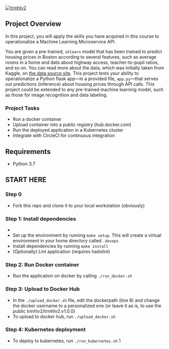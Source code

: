 [![trinhlv2](https://circleci.com/gh/trinhlv22021/trinhlv2_project_4_udacity.svg?style=svg)](https://app.circleci.com/pipelines/github/trinhlv22021/trinhlv2_project_4_udacity)

## Project Overview

In this project, you will apply the skills you have acquired in this course to operationalize a Machine Learning Microservice API. 

You are given a pre-trained, `sklearn` model that has been trained to predict housing prices in Boston according to several features, such as average rooms in a home and data about highway access, teacher-to-pupil ratios, and so on. You can read more about the data, which was initially taken from Kaggle, on [the data source site](https://www.kaggle.com/c/boston-housing). This project tests your ability to operationalize a Python flask app—in a provided file, `app.py`—that serves out predictions (inference) about housing prices through API calls. This project could be extended to any pre-trained machine learning model, such as those for image recognition and data labeling.

### Project Tasks
- Run a docker container
- Upload container into a public registry (hub.docker.com)
- Run the deployed application in a Kubernetes cluster
- Integrate with CircleCI for continuous integration
## Requirements
 - Python 3.7
## START HERE

### Step 0
- Fork this repo and clone it to your local workstation (obviously)

### Step 1: Install dependencies
- 
- Set up the environment by running `make setup`. This will create a virtual environment in your home directory called `.devops`
- Install dependencies by running `make install`
- (Optionally) Lint application (requires hadolint)

### Step 2: Run Docker container
- Run the application on docker by calling `./run_docker.sh`

### Step 3: Upload to Docker Hub
- In the `./upload_docker.sh` file, edit the dockerpath (line 8) and change the docker username to a personalized one (or leave it as is, to use the public trinhlv2/trinhlv2:v1.0.0)
- To upload to docker hub, run `./upload_docker.sh`

### Step 4: Kubernetes deployment
- To deploy to kubernetes, run `./run_kubernetes.sh`
1
